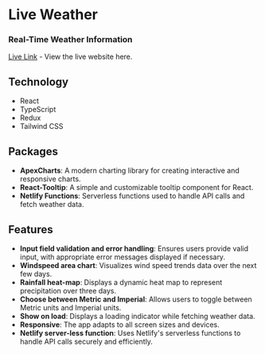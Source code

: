 # Live Weather

### Real-Time Weather Information

[Live Link](https://live-weather-api-calls.netlify.app/) - View the live website here.

## Technology

- React
- TypeScript
- Redux
- Tailwind CSS

## Packages

- **ApexCharts**: A modern charting library for creating interactive and responsive charts.
- **React-Tooltip**: A simple and customizable tooltip component for React.
- **Netlify Functions**: Serverless functions used to handle API calls and fetch weather data.

## Features

- **Input field validation and error handling**: Ensures users provide valid input, with appropriate error messages displayed if necessary.
- **Windspeed area chart**: Visualizes wind speed trends data over the next few days.
- **Rainfall heat-map**: Displays a dynamic heat map to represent precipitation over three days.
- **Choose between Metric and Imperial**: Allows users to toggle between Metric units and Imperial units.
- **Show on load**: Displays a loading indicator while fetching weather data.
- **Responsive**: The app adapts to all screen sizes and devices.
- **Netlify server-less function**: Uses Netlify's serverless functions to handle API calls securely and efficiently.
